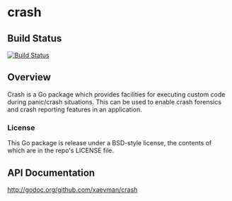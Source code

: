 # crash

## Build Status
[![Build Status](https://travis-ci.org/xaevman/crash.svg?branch=master)](https://travis-ci.org/xaevman/crash)

## Overview
Crash is a Go package which provides facilities for executing custom code during panic/crash situations. This can 
be used to enable crash forensics and crash reporting features in an application.

### License
This Go package is release under a BSD-style license, the contents of which are in the repo's LICENSE file.

## API Documentation
http://godoc.org/github.com/xaevman/crash
